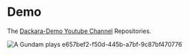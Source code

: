 # Demo
The [Dackara-Demo Youtube Channel](https://www.youtube.com/@DackaraDemo) Repositories.

![A Gundam plays  e657bef2-f50d-445b-a7bf-9c87bf470776](https://github.com/user-attachments/assets/aa72fcc5-6f89-4134-8a33-9daa11de5709)
